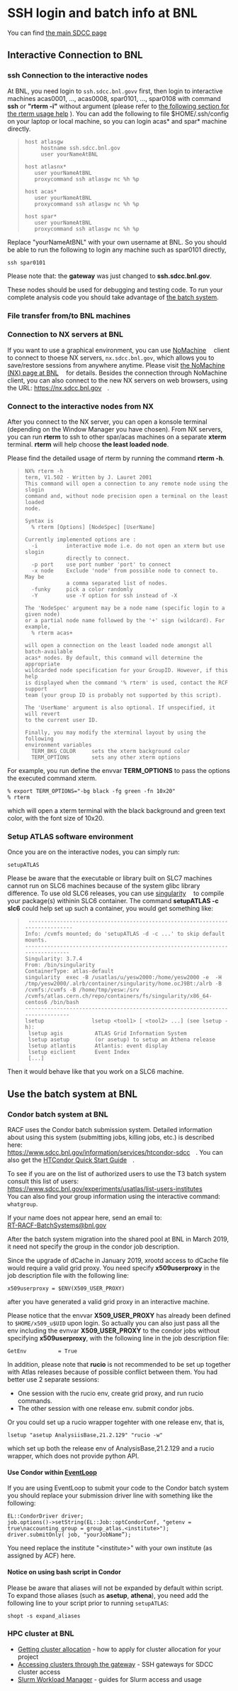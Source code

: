 # SSH login and batch info at BNL

You can find [the main SDCC page](https://www.sdcc.bnl.gov)

## <span id="Interactive_connection_to_BNL"></span> Interactive Connection to BNL

### <span id="Connect_to_the_interactive_nodes"></span> ssh Connection to the interactive nodes

At BNL, you need login to `ssh.sdcc.bnl.govv` first, then login to
interactive machines acas0001, ..., acas0008, spar0101, ..., spar0108
with command **ssh** or **"rterm -i"** without argument 
(please refer to 
[the following section for the rterm usage help](#Connect_to_the_interactive_n_AN1) ).
You can add the following to file $HOME/.ssh/config on your laptop or
local machine, so you can login acas\* and spar\* machine directly.

>     host atlasgw
>          hostname ssh.sdcc.bnl.gov
>          user yourNameAtBNL
>      
>     host atlasnx*
>        user yourNameAtBNL
>        proxycommand ssh atlasgw nc %h %p
>
>     host acas*
>        user yourNameAtBNL
>        proxycommand ssh atlasgw nc %h %p
>
>     host spar*
>        user yourNameAtBNL
>        proxycommand ssh atlasgw nc %h %p

Replace "yourNameAtBNL" with your own username at BNL. So you should be
able to run the following to login any machine such as spar0101
directly,

    ssh spar0101

Please note that: the **gateway** was just changed to
**ssh.sdcc.bnl.gov**.

These nodes should be used for debugging and testing code. To run your
complete analysis code you should take advantage of [the batch system](#Use_the_batch_system).

### <span id="FileTransfer_with_BNL"></span> File transfer from/to BNL machines

### <span id="Connect_to_NX_servers_at_BNL"></span> Connection to NX servers at BNL

If you want to use a graphical environment, you can use
[NoMachine<img src="/twiki/pub/TWiki/TWikiDocGraphics/external-link.gif" width="13" height="12" />](https://www.nomachine.com/getting-started-with-nomachine)
client to connect to thoese NX servers, `nx.sdcc.bnl.gov`, which allows
you to save/restore sessions from anywhere anytime. Please visit [the
NoMachine (NX) page at
BNL<img src="/twiki/pub/TWiki/TWikiDocGraphics/external-link.gif" width="13" height="12" />](https://www.sdcc.bnl.gov/information/services/how-use-nx-sdcc)
for details. Besides the connection through NoMachine client, you can
also connect to the new NX servers on web browsers, using the URL:
[https://nx.sdcc.bnl.gov<img src="/twiki/pub/TWiki/TWikiDocGraphics/external-link.gif" width="13" height="12" />](https://nx.sdcc.bnl.gov).

### <span id="Connect_to_the_interactive_n_AN1"></span> Connect to the interactive nodes from NX

After you connect to the NX server, you can open a konsole terminal
(depending on the Window Manager you have chosen). From NX servers, you
can run **rterm** to ssh to other spar/acas machines on a separate
**xterm** terminal. **rterm** will help choose **the least loaded
node**.

Please find the detailed usage of rterm by running the command **rterm
-h**.

>     NX% rterm -h
>     term, V1.502 - Written by J. Lauret 2001 
>     This command will open a connection to any remote node using the slogin 
>     command and, without node precision open a terminal on the least loaded 
>     node.
>
>     Syntax is
>       % rterm [Options] [NodeSpec] [UserName]
>
>     Currently implemented options are :
>       -i         interactive mode i.e. do not open an xterm but use slogin
>                  directly to connect.
>       -p port    use port number 'port' to connect
>       -x node    Exclude 'node' from possible node to connect to. May be
>                  a comma separated list of nodes.
>       -funky     pick a color randomly
>       -Y         use -Y option for ssh instead of -X
>
>     The 'NodeSpec' argument may be a node name (specific login to a given node) 
>     or a partial node name followed by the '+' sign (wildcard). For example,
>       % rterm acas+
>
>     will open a connection on the least loaded node amongst all batch-available 
>     acas* nodes. By default, this command will determine the appropriate
>     wildcarded node specification for your GroupID. However, if this help
>     is displayed when the command '% rterm' is used, contact the RCF support 
>     team (your group ID is probably not supported by this script).
>
>     The 'UserName' argument is also optional. If unspecified, it will revert 
>     to the current user ID.
>
>     Finally, you may modify the xterminal layout by using the following
>     environment variables 
>       TERM_BKG_COLOR     sets the xterm background color
>       TERM_OPTIONS       sets any other xterm options

For example, you run define the envvar **TERM\_OPTIONS** to pass the
options the executed command xterm.

    % export TERM_OPTIONS="-bg black -fg green -fn 10x20"
    % rterm

which will open a xterm terminal with the black background and green
text color, with the font size of 10x20.

### <span id="Setup_ATLAS_software_environment"></span> Setup ATLAS software environment

Once you are on the interactive nodes, you can simply run:

    setupATLAS

Please be aware that the executable or library built on SLC7 machines
cannot run on SLC6 machines because of the system glibc library
difference. To use old SLC6 releases, you can use
[singularity<img src="/twiki/pub/TWiki/TWikiDocGraphics/external-link.gif" width="13" height="12" />](https://sylabs.io/singularity/)
to compile your package(s) withinin SLC6 container. The command
**setupATLAS -c slc6** could help set up such a container, you would get
something like:

>      ------------------------------------------------------------------------------
>     Info: /cvmfs mounted; do 'setupATLAS -d -c ...' to skip default mounts.
>     ------------------------------------------------------------------------------
>     Singularity: 3.7.4
>     From: /bin/singularity
>     ContainerType: atlas-default
>     singularity  exec -B /usatlas/u/yesw2000:/home/yesw2000 -e  -H /tmp/yesw2000/.alrb/container/singularity/home.ocJ9Bt:/alrb -B /cvmfs:/cvmfs -B /home/tmp/yesw:/srv /cvmfs/atlas.cern.ch/repo/containers/fs/singularity/x86_64-centos6 /bin/bash
>     ------------------------------------------------------------------------------
>     lsetup               lsetup <tool1> [ <tool2> ...] (see lsetup -h):
>      lsetup agis          ATLAS Grid Information System
>      lsetup asetup        (or asetup) to setup an Athena release
>      lsetup atlantis      Atlantis: event display
>      lsetup eiclient      Event Index 
>      [...]

Then it would behave like that you work on a SLC6 machine.

## <span id="Use_the_batch_system"></span> Use the batch system at BNL

### <span id="Condor_batch_system"></span> Condor batch system at BNL

RACF uses the Condor batch submission system. Detailed information about
using this system (submitting jobs, killing jobs, etc.) is described
here:  
[https://www.sdcc.bnl.gov/information/services/htcondor-sdcc<img src="/twiki/pub/TWiki/TWikiDocGraphics/external-link.gif" width="13" height="12" />](https://www.sdcc.bnl.gov/information/services/htcondor-sdcc).
You can also get the [HTCondor Quick Start
Guide<img src="/twiki/pub/TWiki/TWikiDocGraphics/external-link.gif" width="13" height="12" />](https://www.sdcc.bnl.gov/information/services/htcondor-quick-start-guide).

To see if you are on the list of authorized users to use the T3 batch
system consult this list of users:  
[https://www.sdcc.bnl.gov/experiments/usatlas/list-users-institutes<img src="/twiki/pub/TWiki/TWikiDocGraphics/external-link.gif" width="13" height="12" />](https://www.sdcc.bnl.gov/experiments/usatlas/list-users-institutes)  
You can also find your group information using the interactive command:
`whatgroup`.

If your name does not appear here, send an email to:  
<RT-RACF-BatchSystems@bnl.gov>

After the batch system migration into the shared pool at BNL in March
2019, it need not specify the group in the condor job description.

Since the upgrade of dCache in January 2019, xrootd access to dCache
file would require a valid grid proxy. You need specify
**x509userproxy** in the job description file with the following line:

    x509userproxy = $ENV(X509_USER_PROXY)

after you have generated a valid grid proxy in an interactive machine.

Please notice that the envvar **X509\_USER\_PROXY** has already been
defined to `$HOME/x509_u$UID` upon login. So actually you can also just
pass all the env including the evnvar **X509\_USER\_PROXY** to the
condor jobs without specifying **x509userproxy**, with the following
line in the job description file:

    GetEnv          = True

In addition, please note that **rucio** is not recommended to be set up
together with Atlas releases because of possible conflict between them.
You had better use 2 separate sessions:

-   One session with the rucio env, create grid proxy, and run rucio
    commands.
-   The other session with one release env. submit condor jobs.

Or you could set up a rucio wrapper togehter with one release env, that
is,

    lsetup "asetup AnalysiisBase,21.2.129" "rucio -w"

which set up both the release env of AnalysisBase,21.2.129 and a rucio wrapper, 
which does not provide python API.

#### <span id="Use_Condor_within_EventLoop"></span> Use Condor within <span class="twikiNewLink">[EventLoop](/twiki/bin/edit/AtlasComputing/EventLoop?topicparent=AtlasComputing.SPARatBNL;nowysiwyg=1 "this topic does not yet exist; you can create it.")</span>

If you are using EventLoop to submit your code to the Condor batch
system you should replace your submission driver line with something
like the following:

    EL::CondorDriver driver;
    job.options()->setString(EL::Job::optCondorConf, "getenv = true\naccounting_group = group_atlas.<institute>");
    driver.submitOnly( job, "yourJobName”);

You need replace the institute "&lt;institute&gt;" with your own
institute (as assigned by ACF) here.

#### <span id="Notice_on_using_bash_script_in_C"></span> Notice on using bash script in Condor

Please be aware that aliases will not be expanded by default within
script. To expand those aliases (such as **asetup**, **athena**), you
need add the following line to your script prior to running
`setupATLAS`:

    shopt -s expand_aliases

### <span id="HPC_cluster"></span> HPC cluster at BNL

-   [Getting cluster allocation](https://www.sdcc.bnl.gov/information/services/obtaining-cluster-access) - how to apply for cluster allocation for your project
-   [Accessing clusters through the gateway](https://www.sdcc.bnl.gov/information/getting-started/accessing-clusters-through-gateway) - SSH gateways for SDCC cluster access
-   [Slurm Workload Manager](https://www.sdcc.bnl.gov/information/services/slurm-workload-manager) - guides for Slurm access and usage
